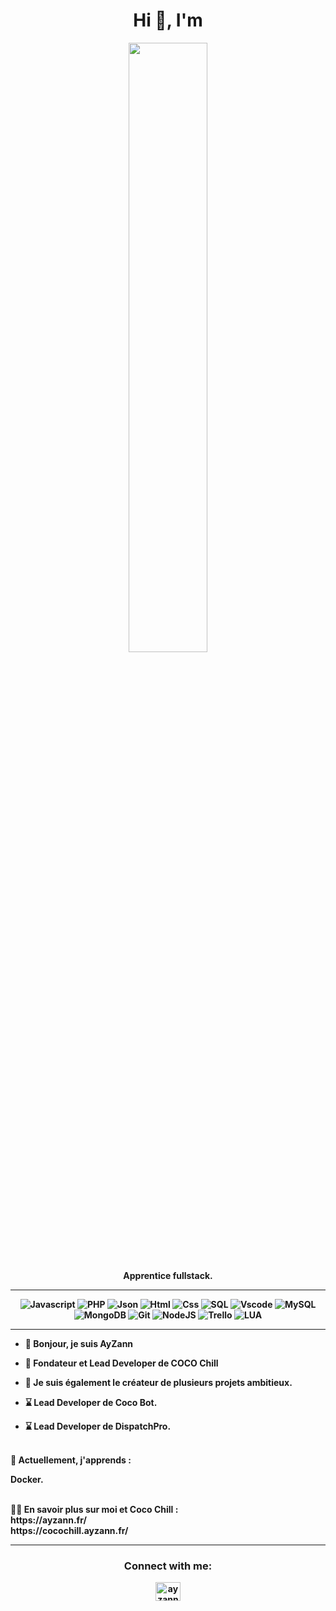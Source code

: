 <div align="center">
<h1>Hi 👋, I'm </h1>
<img src="?raw=true" href="" width="50%"/>

<p><strong>Apprentice fullstack.
    
<a href="https://imgur.com/a/lj2y0yA" target="_blank" rel="noopener noreferrer"></a>


</div>

<hr>

<div align="center">
    
![Javascript](https://img.shields.io/badge/JavaScript-F7DF1E?style=flat&logo=javascript&logoColor=black)
![PHP](https://img.shields.io/badge/PHP-777BB4?style=flat&logo=PHP&logoColor=white)
![Json](https://img.shields.io/badge/JSON-000000?style=flat&logo=json&logoColor=white)
![Html](https://img.shields.io/badge/HTML5-E34F26?style=flat&logo=html5&logoColor=white)
![Css](https://img.shields.io/badge/CSS3-1572B6?style=flat&logo=css3&logoColor=white)
![SQL](https://img.shields.io/badge/SQL-4479A1?style=flat&logo=MySQL&logoColor=white)
![Vscode](https://img.shields.io/badge/Visual_Studio_Code-007ACC?style=flat&logo=visual%20studio%20code&logoColor=white)
![MySQL](https://img.shields.io/badge/MySQL-4479A1?style=flat&logo=mysql&logoColor=white)
![MongoDB](https://img.shields.io/badge/MongoDB-47A248?style=flat&logo=mongodb&logoColor=white)
![Git](https://img.shields.io/badge/Git-F05032?style=flat&logo=git&logoColor=white)
![NodeJS](https://img.shields.io/badge/Node.js-339933?style=flat&logo=node.js&logoColor=white)
![Trello](https://img.shields.io/badge/Trello-0079BF?style=flat&logo=trello&logoColor=white)
![LUA](https://img.shields.io/badge/LUA-2C2D72?style=flat&logo=lua&logoColor=white)
</div>

<hr>

- 👋 Bonjour, je suis AyZann
- 🎯 Fondateur et Lead Developer de COCO Chill

- 🛒 Je suis également le créateur de plusieurs projets ambitieux.
- ⌛️ Lead Developer de Coco Bot.
- ⌛️ Lead Developer de DispatchPro.
  
<br>
🌱 Actuellement, j'apprends :

Docker.

<br>
👨‍💻 En savoir plus sur moi et Coco Chill :<br> https://ayzann.fr/ <br> https://cocochill.ayzann.fr/

<hr>

<div align="center">
    <h3>Connect with me:</h3>


<a href="https://discord.com/users/475014224897245204" target="blank"><img align="center" src="https://raw.githubusercontent.com/rahuldkjain/github-profile-readme-generator/master/src/images/icons/Social/discord.svg" alt="ayzann" height="30" width="40" /></a>
</div>
